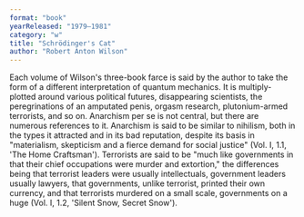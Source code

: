 ```yaml
---
format: "book"
yearReleased: "1979–1981"
category: "w"
title: "Schrödinger's Cat"
author: "Robert Anton Wilson"
---
```

Each volume of Wilson's three-book farce is said by the author to take the form of a different interpretation of quantum mechanics. It is multiply-plotted around various political futures, disappearing scientists, the peregrinations of an amputated penis, orgasm research, plutonium-armed terrorists, and so on. Anarchism per se is not central, but there are numerous references to it.  Anarchism is said to be similar to nihilism, both in the types it attracted and  in its bad reputation, despite its basis in "materialism, skepticism and a  fierce demand for social justice" (Vol. I, 1.1, 'The Home Craftsman').  Terrorists are said to be "much like governments in that their chief occupations  were murder and extortion," the differences being that terrorist leaders were  usually intellectuals, government leaders usually lawyers, that governments,  unlike terrorist, printed their own currency, and that terrorists murdered on a  small scale, governments on a huge (Vol. I, 1.2, 'Silent Snow, Secret Snow').
 